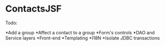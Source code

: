 # ContactsJSF

Todo:

*Add a group
*Affect a contact to a group
*Form's controls
*DAO and Service layers
*Front-end
*Templating
*I18N
*Isolate JDBC transactions
